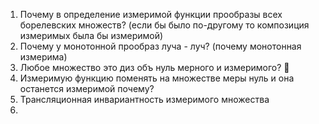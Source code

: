  1. Почему в определение измеримой функции прообразы всех борелевских множеств? (если бы было по-другому то композиция измеримых была бы измеримой)
 2. Почему у монотонной прообраз луча  - луч? (почему монотонная измерима)
 3. Любое множество это диз объ нуль мерного и измеримого? 🦧
 4. Измеримую функцию поменять на множестве меры нуль и она останется измеримой почему?
 5. Трансляционная инвариантность измеримого множества
 6. 

